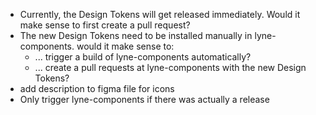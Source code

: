 - Currently, the Design Tokens will get released immediately. Would it make sense to first create a pull request?
- The new Design Tokens need to be installed manually in lyne-components. would it make sense to:
  - ... trigger a build of lyne-components automatically?
  - ... create a pull requests at lyne-components with the new Design Tokens?
- add description to figma file for icons
- Only trigger lyne-components if there was actually a release

